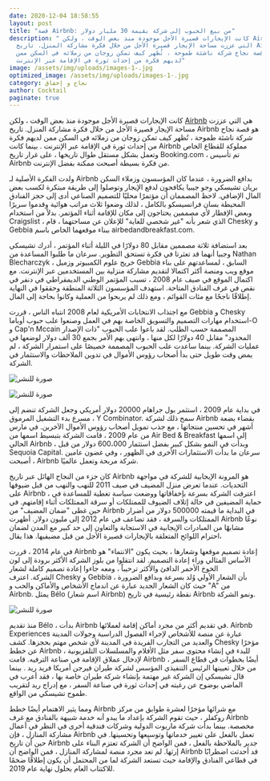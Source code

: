 ```yaml
---
date: 2020-12-04 18:58:55
layout: post
title: "قصة Airbnb: من بيع الحبوب إلى شركة بقيمة 30 مليار دولار"
description: " كانت الإيجارات قصيرة الأجل موجودة منذ بعض الوقت ، ولكن Airbnb هي
  التي عززت مساحة الإيجار قصيرة الأجل من خلال فكرة مشاركة المنزل. تاريخ Airbnb
  هو قصة نجاح شركة ناشئة طموحة ، تُظهر كيف تمكن زوجان من زملائه في السكن ممن
  لديهم فكرة من إحداث ثورة في الإقامة عبر الإنترنت"
image: /assets/img/uploads/images-1-.jpg
optimized_image: /assets/img/uploads/images-1-.jpg
category: نجاح و إخفاق
author: Cocktail
paginate: true
---
```

كانت الإيجارات قصيرة الأجل موجودة منذ بعض الوقت ، ولكن [Airbnb](https://www.airbnb.com/) هي التي عززت مساحة الإيجار قصيرة الأجل من خلال فكرة مشاركة المنزل. تاريخ Airbnb هو قصة نجاح شركة ناشئة طموحة ، تُظهر كيف تمكن زوجان من زملائه في السكن ممن لديهم فكرة من إحداث ثورة في الإقامة عبر الإنترنت . بينما كانت Airbnb مملوكة للقطاع الخاص وتعمل بشكل مستقل طوال تاريخها ، على غرار تاريخ Booking.com ، تم تأسيس Airbnb من فكرة بسيطة أصبحت ممكنة بفضل الإنترنت.

ولدت الفكرة الأصلية لـ Airbnb بدافع الضرورة ، عندما كان المؤسسون وزملاء السكن بريان تشيسكي وجو جيبيا يكافحون لدفع الإيجار وتوصلوا إلى طريقة مبتكرة لكسب بعض المال الإضافي. لاحظ المصممان أن مؤتمرًا محليًا للتصميم الصناعي أدى إلى حجز الفنادق المحيطة بسان فرانسيسكو بالكامل ، لذلك وضعوا ثلاث مراتب هوائية وقدموا سريرًا وبعض الإفطار لأي مصممين يحتاجون إلى مكان للإقامة أثناء المؤتمر. بدلاً من استخدام Craigslist ، الذي شعر بأنه "غير شخصي للغاية" للإعلان عن مساحتهما ، قام Chesky و Gebbia ببناء موقعهما الخاص باسم airbedandbreakfast.com.

بعد استضافة ثلاثة مصممين مقابل 80 دولارًا في الليلة أثناء المؤتمر ، أدرك تشيسكي وجبيا أنهما قد تعثرتا في فكرة تستحق التطوير. سرعان ما طلبوا المساعدة من Nathan Blecharczyk ، خريج علوم الكمبيوتر وزميل Gebbia السابق ، لمساعدتهم على بناء موقع ويب ومنصة أكثر اكتمالا لتقديم مشاركة منزلية بين المستخدمين عبر الإنترنت. مع اكتمال الموقع في صيف عام 2008 ، تسبب المؤتمر الوطني الديمقراطي في دنفر في نقص في غرف الفنادق المتاحة. استهدف المؤسسون الثلاثة المنطقة وحققوا في النهاية إطلاقًا ناجحًا مع مئات القوائم ، ومع ذلك لم يربحوا من العملية وكانوا بحاجة إلى المال.

مع اجتذاب الانتخابات الأمريكية لعام 2008 انتباه الناس ، قررت Gebbia و Chesky استخدام مهارات التصميم والتسويق الخاصة بهم في العمل وصنعوا علب حبوب أوباما-O و Cap'n Mccain المصممة حسب الطلب. لقد باعوا علب الحبوب "ذات الإصدار المحدود" مقابل 40 دولارًا لكل منها ، وانتهى بهم الأمر بجمع 30 ألف دولار لوضعها في عمليات الشركة. بينما ساعدت علب الحبوب المصممة خصيصًا على استمرار الشركة ، لم يمض وقت طويل حتى بدأ أصحاب رؤوس الأموال في تدوين الملاحظات والاستثمار في الشركة.

![صورة للنشر](https://miro.medium.com/max/60/0*a4uFAuscrhVgq6q4?q=20)

![صورة للنشر](https://miro.medium.com/max/537/0*a4uFAuscrhVgq6q4)

في بداية عام 2009 ، استثمر بول جراهام 20000 دولار أمريكي وجعل الشركة تنضم إلى مسرع بدء التشغيل المرموق ، Y Combinator. سمح ذلك لشركة Airbnb بقضاء بضعة أشهر في تحسين منتجاتها ، مع جذب تمويل أصحاب رؤوس الأموال الآخرين. في مارس من عام 2009 ، قامت الشركة بتبسيط اسمها من Air Bed & Breakfast إلى اسمها الحالي Airbnb ، وبدأت في النمو بشكل كبير بفضل استثمار 600،000 دولار من قبل Sequoia Capital. سرعان ما بدأت الاستثمارات الأخرى في الظهور ، وفي غضون عامين ، أصبحت Airbnb شركة مربحة وتعمل عالميًا.

كان جزء من النجاح الهائل عبر تاريخ Airbnb هو المرونة الإيجابية للشركة في مواجهة التحديات. عندما تعرض منزل المضيف في صيف 2011 للنهب والنهب من قبل ضيوفها على Airbnb ، اعترفت الشركة بسرعة بإخفاقاتها ووضعت سياسة تغطية للمساعدة في حماية المضيفين في حالة إتلاف الضيوف للممتلكات أو سرقة الممتلكات أثناء إقامتهم. في حين غطى "ضمان المضيف" من Airbnb في البداية ما قيمته 500000 دولار من أضرار الممتلكات والسرقة ، فقد تضاعف في عام 2012 إلى مليون دولار. أظهرت Airbnb نوعًا مشابهًا من المبادرات الإيجابية في الاستجابة والتعاون إلى حد كبير مع المدن لضمان احترام اللوائح المتعلقة بالإيجارات قصيرة الأجل من قبل مضيفيها. هذا يقال،

في عام 2014 ، قررت Airbnb إعادة تصميم موقعها وشعارها ، بحيث يكون "الانتماء" هو الأساس المثالي وراء إعادة التصميم. لقد انتقلوا من بلوز الشركة الأكثر برودة إلى لون الخوخ الأحمر الدافئ والأكثر ترحيباً ، ومعه جاءوا إعادة تصميم كاملة لشعار الشركة. اعترف Chesky و Gebbia بأن الشعار الأولي وُلد بسرعة وبدافع الضرورة ، حيث كان الشعار الجديد عبارة عن اندماج الأشخاص والأماكن والحب و "A" من Airbnb. يمثل Bélo (اسم شعار Airbnb) نقطة رئيسية في تاريخ Airbnb ونمو الشركة.

![صورة للنشر](https://miro.medium.com/max/496/0*mD0pLObaczmSr1xE)

منذ تقديم Bélo ، بدأت Airbnb في تقديم أكثر من مجرد أماكن إقامة لعملائها. Airbnb Experiences عبارة عن منصة للأشخاص لإجراء الفصول الدراسية وجولات المدينة والعديد من التجارب الفريدة في المدينة لأي شخص مهتم بحجزها. كشف Chesky مؤخرًا عن خطط Airbnb للبدء في إنشاء محتوى سفر مثل الأفلام والمسلسلات التلفزيونية ، لإدخال عملاق الإقامة في صناعة الترفيه. قامت Airbnb أيضًا بخطوات في قطاع السفر ، من خلال تعيينها الرئيس التنفيذي المؤسس لشركة طيران فيرجن أمريكا فريد ريد . بينما قال تشيسكي إن الشركة غير مهتمة بإنشاء شركة طيران خاصة بها ، فقد أعرب في الماضي بوضوح عن رغبته في إحداث ثورة في صناعة السفر ، مع إدراج ريد لتقريب طموح تشيسكي من الواقع.

ومما يثير الاهتمام أيضًا خطط Airbnb مع شرائها مؤخرًا لعشرة طوابق من مركز روكفلر ، حيث تقوم الشركة بإعداد ما يبدو أنه خدمة شبيهة بالفنادق مع غرف Airbnb مخصصة. بينما بدأت شركة ماريوت الدولية وشركات فندقية أخرى في النظر في أعمال مشاركة المنازل ، فإن Airbnb تعمل بالفعل على تغيير خدماتها وتوسيعها وتحسينها. في حين أن تاريخ Airbnb جدير بالملاحظة بالفعل ، فمن الواضح أن الشركة تعتزم البناء على إرثها. لم تعد مجرد منصة لمشاركة المنازل ، فمن الواضح أن Airbnb قد أحدثت اضطرابًا في قطاعي الفنادق والإقامة حيث تستعد الشركة لما من المحتمل أن يكون إطلاقًا ضخمًا للاكتتاب العام بحلول نهاية عام 2019.